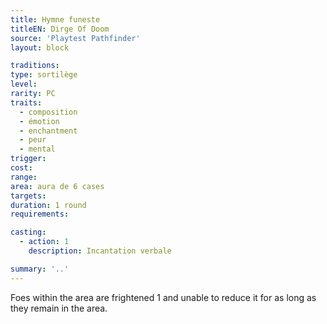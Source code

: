 ```yaml
---
title: Hymne funeste
titleEN: Dirge Of Doom
source: 'Playtest Pathfinder'
layout: block

traditions:
type: sortilège
level: 
rarity: PC
traits:
  - composition
  - émotion
  - enchantment
  - peur
  - mental
trigger: 
cost: 
range: 
area: aura de 6 cases
targets: 
duration: 1 round
requirements: 

casting:
  - action: 1
    description: Incantation verbale

summary: '..'
---
```

Foes within the area are frightened 1 and unable to reduce it for as long as they remain in the area.